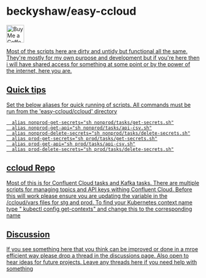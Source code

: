 # beckyshaw/easy-ccloud
<a href='https://ko-fi.com/rooshaw' target='_blank'><img height='35' style='border:0px;height:46px;' src='https://az743702.vo.msecnd.net/cdn/kofi3.png?v=0' border='0' alt='Buy Me a Coffee at ko-fi.com' />

Most of the scripts here are dirty and untidy but functional all the same. They're mostly for my own purpose and development but if you're here then i will have shared access for something at some point or by the power of the internet, here you are. 

## Quick tips
Set the below aliases for quick running of scripts. All commands must be run from the 'easy-ccloud/ccloud' directory

```
  alias nonprod-get-secrets="sh nonprod/tasks/get-secrets.sh"
  alias nonprod-get-api="sh nonprod/tasks/api-csv.sh"
  alias nonprod-delete-secrets="sh nonprod/tasks/delete-secrets.sh"
  alias prod-get-secrets="sh prod/tasks/get-secrets.sh"
  alias prod-get-api="sh prod/tasks/api-csv.sh"
  alias prod-delete-secrets="sh prod/tasks/delete-secrets.sh"
```

## ccloud Repo
Most of this is for Confluent Cloud tasks and Kafka tasks. There are multiple scripts for managing topics and API keys withing Confluent Cloud.
Before this will work please ensure you are updating the variable in the /ccloud/vars files for stg and prod. 
To find your Kubernetes context name type " kubectl config get-contexts" and change this to the corresponding name


## Discussion
If you see something here that you think can be improved or done in a mroe efficient way please drop a thread in the discussions page. Also open to hear ideas for future projects.
Leave any threads here if you need help with something 

